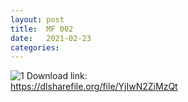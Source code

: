 ```yaml
---
layout: post
title:  MF 002
date:   2021-02-23
categories: 
---
```


![1](/IMAGES/MF002.jpg)
Download link:     
https://dlsharefile.org/file/YjIwN2ZiMzQt
